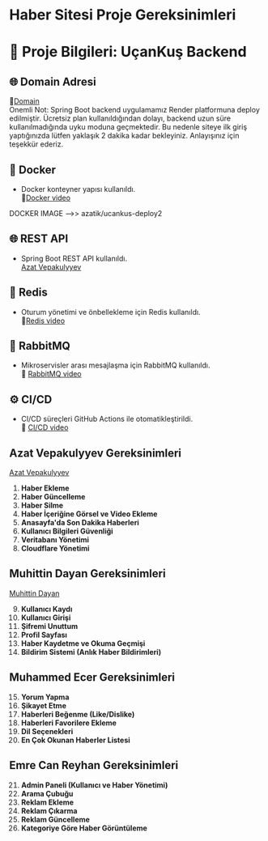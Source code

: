 # Haber Sitesi Proje Gereksinimleri
# 🚀 Proje Bilgileri: UçanKuş Backend

## 🌐 Domain Adresi

🔗[Domain ](https://frontend2.azatvepakulyyev.workers.dev/)                                                                                  
Onemli Not:
Spring Boot backend uygulamamız Render platformuna deploy edilmiştir. Ücretsiz plan kullanıldığından dolayı, backend uzun süre kullanılmadığında uyku moduna geçmektedir. Bu nedenle siteye ilk giriş yaptığınızda lütfen yaklaşık 2 dakika kadar bekleyiniz. Anlayışınız için teşekkür ederiz.


## 🐳 Docker
- Docker konteyner yapısı kullanıldı.  
🔗[Docker video](https://youtu.be/qnuoy--71og)  

DOCKER IMAGE -->>  azatik/ucankus-deploy2 

## 🌐 REST API
- Spring Boot REST API kullanıldı.  
[Azat Vepakulyyev](https://youtu.be/kn-2IgFntqM)

## 🧠 Redis
- Oturum yönetimi ve önbellekleme için Redis kullanıldı.  
🔗[Redis video ](https://youtu.be/BjKDGLoI8fQ)

## 📩 RabbitMQ
- Mikroservisler arası mesajlaşma için RabbitMQ kullanıldı.  
🔗 [RabbitMQ video ](https://youtu.be/niNkMgRhcHA)

## ⚙️ CI/CD
- CI/CD süreçleri GitHub Actions ile otomatikleştirildi.  
🔗 [CI/CD video ](https://youtu.be/J4QO9ceZRVU)


## Azat Vepakulyyev Gereksinimleri
[Azat Vepakulyyev](https://youtu.be/kn-2IgFntqM)
1. **Haber Ekleme**
2. **Haber Güncelleme**
3. **Haber Silme**
4. **Haber İçeriğine Görsel ve Video Ekleme**
5. **Anasayfa'da Son Dakika Haberleri**
6. **Kullanıcı Bilgileri Güvenliği**
7. **Veritabanı Yönetimi**
8. **Cloudflare Yönetimi**


## Muhittin Dayan Gereksinimleri
[Muhittin Dayan](https://youtu.be/f4508zNT1sI)

9. **Kullanıcı Kaydı**
10. **Kullanıcı Girişi**
11. **Şifremi Unuttum**
12. **Profil Sayfası**
13. **Haber Kaydetme ve Okuma Geçmişi**
14. **Bildirim Sistemi (Anlık Haber Bildirimleri)**


## Muhammed Ecer Gereksinimleri
15. **Yorum Yapma**
16. **Şikayet Etme**
17. **Haberleri Beğenme (Like/Dislike)**
18. **Haberleri Favorilere Ekleme**
19. **Dil Seçenekleri**
20. **En Çok Okunan Haberler Listesi**


## Emre Can Reyhan Gereksinimleri
21. **Admin Paneli (Kullanıcı ve Haber Yönetimi)**
22. **Arama Çubuğu**
23. **Reklam Ekleme**
24. **Reklam Çıkarma**
25. **Reklam Güncelleme**
26. **Kategoriye Göre Haber Görüntüleme**
